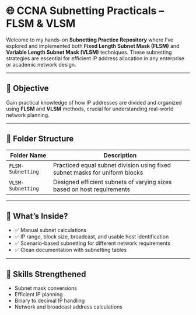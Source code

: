 # 🌐 CCNA Subnetting Practicals – FLSM & VLSM

Welcome to my hands-on **Subnetting Practice Repository** where I’ve explored and implemented both **Fixed Length Subnet Mask (FLSM)** and **Variable Length Subnet Mask (VLSM)** techniques. These subnetting strategies are essential for efficient IP address allocation in any enterprise or academic network design.

---

## 🎯 Objective

Gain practical knowledge of how IP addresses are divided and organized using **FLSM** and **VLSM** methods, crucial for understanding real-world network planning.

---

## 📂 Folder Structure

| Folder Name       | Description                                                                 |
|-------------------|-----------------------------------------------------------------------------|
| `FLSM-Subnetting` | Practiced equal subnet division using fixed subnet masks for uniform blocks |
| `VLSM-Subnetting` | Designed efficient subnets of varying sizes based on host requirements       |

---

## 📘 What’s Inside?

- ✅ Manual subnet calculations  
- ✅ IP range, block size, broadcast, and usable host identification  
- ✅ Scenario-based subnetting for different network requirements  
- ✅ Clean documentation with subnetting tables  

---

## 🚀 Skills Strengthened

- Subnet mask conversions  
- Efficient IP planning  
- Binary to decimal IP handling  
- Network and broadcast address calculations  



